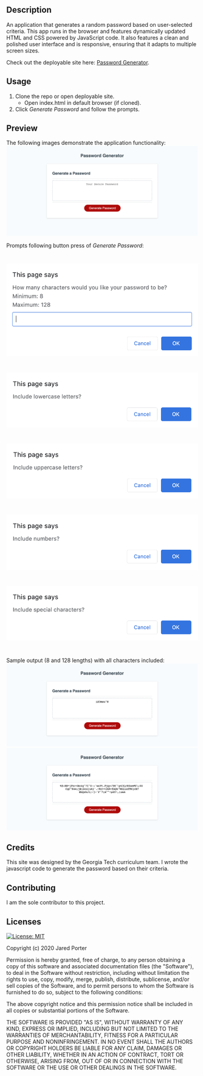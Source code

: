 ## Description 
An application that generates a random password based on user-selected criteria. This app runs in the browser and features dynamically updated HTML and CSS powered by JavaScript code. It also features a clean and polished user interface and is responsive, ensuring that it adapts to multiple screen sizes.

Check out the deployable site here: [Password Generator](https://jaredp17.github.io/PasswordGenerator/).

## Usage
1. Clone the repo or open deployable site.
    * Open index.html in default browser (if cloned).
2. Click _Generate Password_ and follow the prompts.

## Preview
The following images demonstrate the application functionality:
![Standalone](./Assets/passwd_demo.png)

Prompts following button press of _Generate Password_:
#
![Character Length](./Assets/prompt_char_length.png)
#
![Character Length](./Assets/prompt_lowercase.png)
#
![Character Length](./Assets/prompt_uppercase.png)
#
![Character Length](./Assets/prompt_numbers.png)
#
![Character Length](./Assets/prompt_special_chars.png)
#

Sample output (8 and 128 lengths) with all characters included:
![8 Character Password](./Assets/passwd_demo_8.png)
![128 Character Password](./Assets/passwd_demo_128.png)

## Credits
This site was designed by the Georgia Tech curriculum team. I wrote the javascript code to generate the password based on their criteria.  

## Contributing
I am the sole contributor to this project. 

## Licenses
[![License: MIT](https://img.shields.io/badge/License-MIT-yellow.svg)](https://opensource.org/licenses/MIT)

Copyright (c) 2020 Jared Porter

Permission is hereby granted, free of charge, to any person obtaining a copy of this software and associated documentation files (the "Software"), to deal in the Software without restriction, including without limitation the rights to use, copy, modify, merge, publish, distribute, sublicense, and/or sell copies of the Software, and to permit persons to whom the Software is furnished to do so, subject to the following conditions:

The above copyright notice and this permission notice shall be included in all copies or substantial portions of the Software.

THE SOFTWARE IS PROVIDED "AS IS", WITHOUT WARRANTY OF ANY KIND, EXPRESS OR IMPLIED, INCLUDING BUT NOT LIMITED TO THE WARRANTIES OF MERCHANTABILITY, FITNESS FOR A PARTICULAR PURPOSE AND NONINFRINGEMENT. IN NO EVENT SHALL THE AUTHORS OR COPYRIGHT HOLDERS BE LIABLE FOR ANY CLAIM, DAMAGES OR OTHER LIABILITY, WHETHER IN AN ACTION OF CONTRACT, TORT OR OTHERWISE, ARISING FROM, OUT OF OR IN CONNECTION WITH THE SOFTWARE OR THE USE OR OTHER DEALINGS IN THE SOFTWARE.